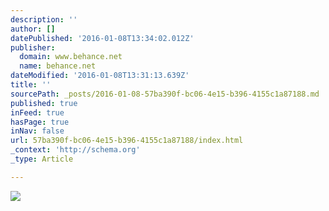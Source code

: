 ```yaml
---
description: ''
author: []
datePublished: '2016-01-08T13:34:02.012Z'
publisher:
  domain: www.behance.net
  name: behance.net
dateModified: '2016-01-08T13:31:13.639Z'
title: ''
sourcePath: _posts/2016-01-08-57ba390f-bc06-4e15-b396-4155c1a87188.md
published: true
inFeed: true
hasPage: true
inNav: false
url: 57ba390f-bc06-4e15-b396-4155c1a87188/index.html
_context: 'http://schema.org'
_type: Article

---
```

![](https://mir-s3-cdn-cf.behance.net/project_modules/disp/38336148526855.5608356307c43.png)